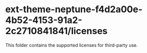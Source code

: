 # ext-theme-neptune-f4d2a00e-4b52-4153-91a2-2c2710841841/licenses

This folder contains the supported licenses for third-party use.
